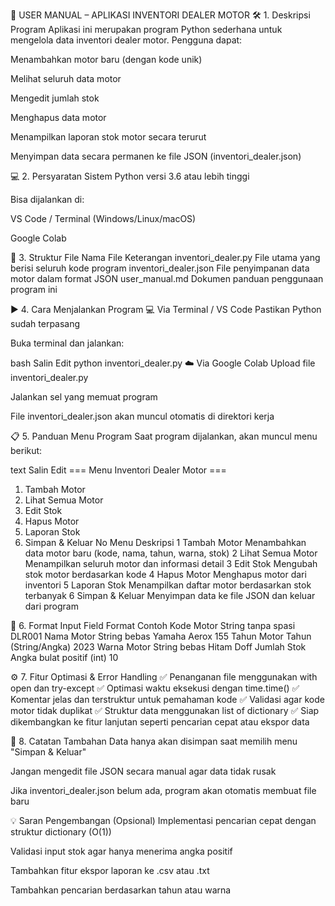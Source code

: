 📘 USER MANUAL – APLIKASI INVENTORI DEALER MOTOR
🛠️ 1. Deskripsi Program
Aplikasi ini merupakan program Python sederhana untuk mengelola data inventori dealer motor. Pengguna dapat:

Menambahkan motor baru (dengan kode unik)

Melihat seluruh data motor

Mengedit jumlah stok

Menghapus data motor

Menampilkan laporan stok motor secara terurut

Menyimpan data secara permanen ke file JSON (inventori_dealer.json)

💻 2. Persyaratan Sistem
Python versi 3.6 atau lebih tinggi

Bisa dijalankan di:

VS Code / Terminal (Windows/Linux/macOS)

Google Colab

📂 3. Struktur File
Nama File	Keterangan
inventori_dealer.py	File utama yang berisi seluruh kode program
inventori_dealer.json	File penyimpanan data motor dalam format JSON
user_manual.md	Dokumen panduan penggunaan program ini

▶️ 4. Cara Menjalankan Program
💻 Via Terminal / VS Code
Pastikan Python sudah terpasang

Buka terminal dan jalankan:

bash
Salin
Edit
python inventori_dealer.py
☁️ Via Google Colab
Upload file inventori_dealer.py

Jalankan sel yang memuat program

File inventori_dealer.json akan muncul otomatis di direktori kerja

📋 5. Panduan Menu Program
Saat program dijalankan, akan muncul menu berikut:

text
Salin
Edit
=== Menu Inventori Dealer Motor ===
1. Tambah Motor
2. Lihat Semua Motor
3. Edit Stok
4. Hapus Motor
5. Laporan Stok
6. Simpan & Keluar
No	Menu	Deskripsi
1	Tambah Motor	Menambahkan data motor baru (kode, nama, tahun, warna, stok)
2	Lihat Semua Motor	Menampilkan seluruh motor dan informasi detail
3	Edit Stok	Mengubah stok motor berdasarkan kode
4	Hapus Motor	Menghapus motor dari inventori
5	Laporan Stok	Menampilkan daftar motor berdasarkan stok terbanyak
6	Simpan & Keluar	Menyimpan data ke file JSON dan keluar dari program

🧾 6. Format Input
Field	Format	Contoh
Kode Motor	String tanpa spasi	DLR001
Nama Motor	String bebas	Yamaha Aerox 155
Tahun Motor	Tahun (String/Angka)	2023
Warna Motor	String bebas	Hitam Doff
Jumlah Stok	Angka bulat positif (int)	10

⚙️ 7. Fitur Optimasi & Error Handling
✅ Penanganan file menggunakan with open dan try-except
✅ Optimasi waktu eksekusi dengan time.time()
✅ Komentar jelas dan terstruktur untuk pemahaman kode
✅ Validasi agar kode motor tidak duplikat
✅ Struktur data menggunakan list of dictionary
✅ Siap dikembangkan ke fitur lanjutan seperti pencarian cepat atau ekspor data

📌 8. Catatan Tambahan
Data hanya akan disimpan saat memilih menu "Simpan & Keluar"

Jangan mengedit file JSON secara manual agar data tidak rusak

Jika inventori_dealer.json belum ada, program akan otomatis membuat file baru

💡 Saran Pengembangan (Opsional)
Implementasi pencarian cepat dengan struktur dictionary (O(1))

Validasi input stok agar hanya menerima angka positif

Tambahkan fitur ekspor laporan ke .csv atau .txt

Tambahkan pencarian berdasarkan tahun atau warna
